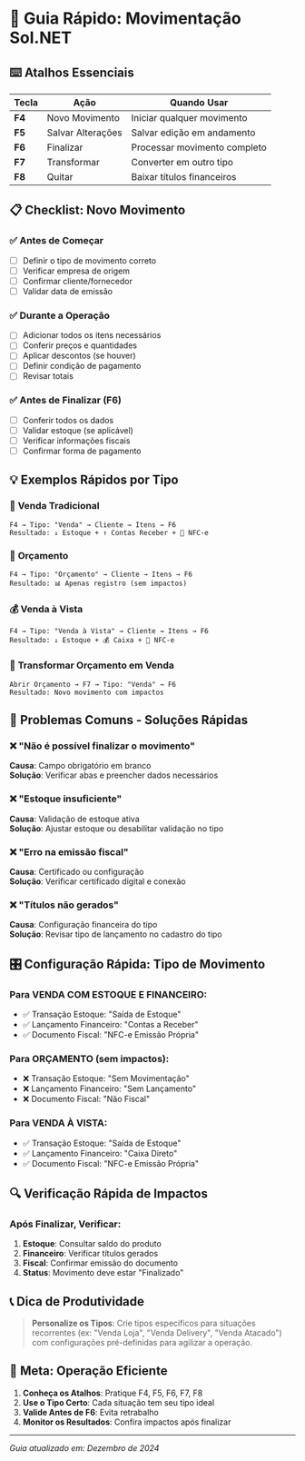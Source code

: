 # 🚀 Guia Rápido: Movimentação Sol.NET

## ⌨️ Atalhos Essenciais

| Tecla | Ação | Quando Usar |
|-------|------|-------------|
| **F4** | Novo Movimento | Iniciar qualquer movimento |
| **F5** | Salvar Alterações | Salvar edição em andamento |
| **F6** | Finalizar | Processar movimento completo |
| **F7** | Transformar | Converter em outro tipo |
| **F8** | Quitar | Baixar títulos financeiros |

## 📋 Checklist: Novo Movimento

### ✅ Antes de Começar
- [ ] Definir o tipo de movimento correto
- [ ] Verificar empresa de origem
- [ ] Confirmar cliente/fornecedor
- [ ] Validar data de emissão

### ✅ Durante a Operação
- [ ] Adicionar todos os itens necessários
- [ ] Conferir preços e quantidades
- [ ] Aplicar descontos (se houver)
- [ ] Definir condição de pagamento
- [ ] Revisar totais

### ✅ Antes de Finalizar (F6)
- [ ] Conferir todos os dados
- [ ] Validar estoque (se aplicável)
- [ ] Verificar informações fiscais
- [ ] Confirmar forma de pagamento

## 💡 Exemplos Rápidos por Tipo

### 🛒 **Venda Tradicional**
```
F4 → Tipo: "Venda" → Cliente → Itens → F6
Resultado: ↓ Estoque + ↑ Contas Receber + 🧾 NFC-e
```

### 📄 **Orçamento**
```
F4 → Tipo: "Orçamento" → Cliente → Itens → F6
Resultado: 📊 Apenas registro (sem impactos)
```

### 💰 **Venda à Vista**
```
F4 → Tipo: "Venda à Vista" → Cliente → Itens → F6
Resultado: ↓ Estoque + 💰 Caixa + 🧾 NFC-e
```

### 🔄 **Transformar Orçamento em Venda**
```
Abrir Orçamento → F7 → Tipo: "Venda" → F6
Resultado: Novo movimento com impactos
```

## 🚨 Problemas Comuns - Soluções Rápidas

### ❌ "Não é possível finalizar o movimento"
**Causa**: Campo obrigatório em branco  
**Solução**: Verificar abas e preencher dados necessários

### ❌ "Estoque insuficiente"
**Causa**: Validação de estoque ativa  
**Solução**: Ajustar estoque ou desabilitar validação no tipo

### ❌ "Erro na emissão fiscal"
**Causa**: Certificado ou configuração  
**Solução**: Verificar certificado digital e conexão

### ❌ "Títulos não gerados"
**Causa**: Configuração financeira do tipo  
**Solução**: Revisar tipo de lançamento no cadastro do tipo

## 🎛️ Configuração Rápida: Tipo de Movimento

### Para **VENDA COM ESTOQUE E FINANCEIRO**:
- ✅ Transação Estoque: "Saída de Estoque"
- ✅ Lançamento Financeiro: "Contas a Receber"
- ✅ Documento Fiscal: "NFC-e Emissão Própria"

### Para **ORÇAMENTO** (sem impactos):
- ❌ Transação Estoque: "Sem Movimentação"
- ❌ Lançamento Financeiro: "Sem Lançamento"
- ❌ Documento Fiscal: "Não Fiscal"

### Para **VENDA À VISTA**:
- ✅ Transação Estoque: "Saída de Estoque"  
- ✅ Lançamento Financeiro: "Caixa Direto"
- ✅ Documento Fiscal: "NFC-e Emissão Própria"

## 🔍 Verificação Rápida de Impactos

### Após Finalizar, Verificar:
1. **Estoque**: Consultar saldo do produto
2. **Financeiro**: Verificar títulos gerados
3. **Fiscal**: Confirmar emissão do documento
4. **Status**: Movimento deve estar "Finalizado"

## 📞 Dica de Produtividade

> **Personalize os Tipos**: Crie tipos específicos para situações recorrentes (ex: "Venda Loja", "Venda Delivery", "Venda Atacado") com configurações pré-definidas para agilizar a operação.

## 🎯 Meta: Operação Eficiente

1. **Conheça os Atalhos**: Pratique F4, F5, F6, F7, F8
2. **Use o Tipo Certo**: Cada situação tem seu tipo ideal
3. **Valide Antes de F6**: Evita retrabalho
4. **Monitor os Resultados**: Confira impactos após finalizar

---
*Guia atualizado em: Dezembro de 2024*